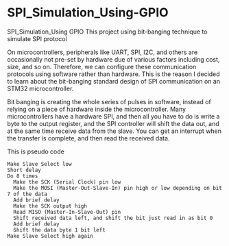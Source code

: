 # SPI_Simulation_Using-GPIO
SPI_Simulation_Using GPIO
This project using bit-banging technique to simulate SPI protocol

On microcontrollers, peripherals like UART, SPI, I2C, and others are occasionally not pre-set by hardware due of various factors including cost, size, and so on. Therefore, we can configure these communication protocols using software rather than hardware.
This is the reason I decided to learn about the bit-banging standard design of SPI communication on an STM32 microcontroller.

Bit banging is creating the whole series of pulses in software, instead of relying on a piece of hardware inside the microcontroller.
Many microcontrollers have a hardware SPI, and then all you have to do is write a byte to the output register, and the SPI controller will shift the data out, and at the same time receive data from the slave. You can get an interrupt when the transfer is complete, and then read the received data.

This is pseudo code
```
Make Slave Select low  
Short delay
Do 8 times
  Make the SCK (Serial Clock) pin low 
  Make the MOSI (Master-Out-Slave-In) pin high or low depending on bit 7 of the data  
  Add brief delay  
  Make the SCK output high
  Read MISO (Master-In-Slave-Out) pin
  Shift received data left, and shift the bit just read in as bit 0   
  Add brief delay  
  Shift the data byte 1 bit left
Make Slave Select high again  
```
